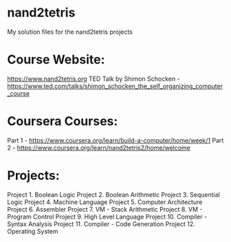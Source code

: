 # nand2tetris
My solution files for the nand2tetris projects

Course Website:
===============
https://www.nand2tetris.org
TED Talk by Shimon Schocken - https://www.ted.com/talks/shimon_schocken_the_self_organizing_computer_course 

Coursera Courses:
=================
Part 1 - https://www.coursera.org/learn/build-a-computer/home/week/1
Part 2 - https://www.coursera.org/learn/nand2tetris2/home/welcome 

Projects:
=========
Project 1. Boolean Logic
Project 2. Boolean Arithmetic
Project 3. Sequential Logic
Project 4. Machine Language
Project 5. Computer Architecture
Project 6. Assembler
Project 7. VM - Stack Arithmetic
Project 8. VM - Program Control
Project 9. High Level Language
Project 10. Compiler - Syntax Analysis
Project 11. Compiler - Code Generation
Project 12. Operating System
